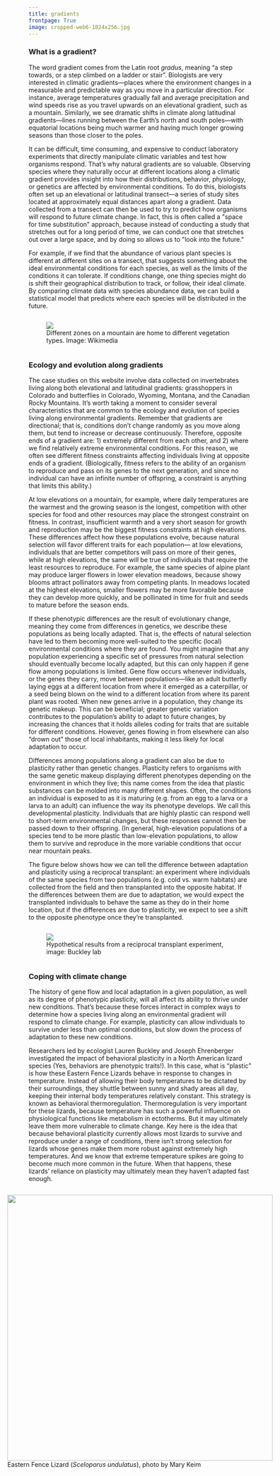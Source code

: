 ```yaml
---
title: gradients
frontpage: True
image: cropped-web6-1024x256.jpg
---
```


<h3 class="major">What is a gradient?</h3>

<p>The word gradient comes from the Latin root <em>gradus</em>, meaning “a step towards, or a step climbed on a ladder or stair”. Biologists are very interested in climatic gradients—places where the environment changes in a measurable and predictable way as you move in a particular direction. For instance, average temperatures gradually fall and average precipitation and wind speeds rise as you travel upwards on an elevational gradient, such as a mountain. Similarly, we see dramatic shifts in climate along latitudinal gradients—lines running between the Earth’s north and south poles—with equatorial locations being much warmer and having much longer growing seasons than those closer to the poles.</p>

<p>It can be difficult, time consuming, and expensive to conduct laboratory experiments that directly manipulate climatic variables and test how organisms respond. That’s why natural gradients are so valuable. Observing species where they naturally occur at different locations along a climatic gradient provides insight into how their distributions, behavior, physiology, or genetics are affected by environmental conditions. To do this, biologists often set up an elevational or latitudinal transect—a series of study sites located at approximately equal distances apart along a gradient. Data collected from a transect can then be used to try to predict how organisms will respond to future climate change. In fact, this is often called a "space for time substitution" approach, because instead of conducting a study that stretches out for a long period of time, we can conduct one that stretches out over a large space, and by doing so allows us to "look into the future."</p>

<p>For example, if we find that the abundance of various plant species is different at different sites on a transect, that suggests something about the ideal environmental conditions for each species, as well as the limits of the conditions it can tolerate. If conditions change, one thing species might do is shift their geographical distribution to track, or follow, their ideal climate. By comparing climate data with species abundance data, we can build a statistical model that predicts where each species will be distributed in the future.</p>

<p>
<div style="display: flex; justify-content: center;">
<figure>
  <img src="https://upload.wikimedia.org/wikipedia/commons/thumb/7/70/Altitudinal_zones_of_Alps_mountains-extended_diagram.svg/600px-Altitudinal_zones_of_Alps_mountains-extended_diagram.svg.png"/>
  <figcaption>
Different zones on a mountain are home to different vegetation types. Image: Wikimedia</figcaption>
</figure>
</div>
</p>

<h3 class="major">Ecology and evolution along gradients</h3>

<p>The case studies on this website involve data collected on invertebrates living along both elevational and latitudinal gradients: grasshoppers in Colorado and butterflies in Colorado, Wyoming, Montana, and the Canadian Rocky Mountains. It’s worth taking a moment to consider several characteristics that are common to the ecology and evolution of species living along environmental gradients. Remember that gradients are directional; that is, conditions don’t change randomly as you move along them, but tend to increase or decrease continuously. Therefore, opposite ends of a gradient are: 1) extremely different from each other, and 2) where we find relatively extreme environmental conditions. For this reason, we often see different fitness constraints affecting individuals living at opposite ends of a gradient. (Biologically, fitness refers to the ability of an organism to reproduce and pass on its genes to the next generation, and since no individual can have an infinite number of offspring, a constraint is anything that limits this ability.)</p>

<p>At low elevations on a mountain, for example, where daily temperatures are the warmest and the growing season is the longest, competition with other species for food and other resources may place the strongest constraint on fitness. In contrast, insufficient warmth and a very short season for growth and reproduction may be the biggest fitness constraints at high elevations. These differences affect how these populations evolve, because natural selection will favor different traits for each population— at low elevations, individuals that are better competitors will pass on more of their genes, while at high elevations, the same will be true of individuals that require the least resources to reproduce. For example, the same species of alpine plant may produce larger flowers in lower elevation meadows, because showy blooms attract pollinators away from competing plants. In meadows located at the highest elevations, smaller flowers may be more favorable because they can develop more quickly, and be pollinated in time for fruit and seeds to mature before the season ends.</p>

<p>If these phenotypic differences are the result of evolutionary change, meaning they come from differences in genetics, we describe these populations as being locally adapted. That is, the effects of natural selection have led to them becoming more well-suited to the specific (local) environmental conditions where they are found. You might imagine that any population experiencing a specific set of pressures from natural selection should eventually become locally adapted, but this can only happen if gene flow among populations is limited. Gene flow occurs whenever individuals, or the genes they carry, move between populations—like an adult butterfly laying eggs at a different location from where it emerged as a caterpillar, or a seed being blown on the wind to a different location from where its parent plant was rooted. When new genes arrive in a population, they change its genetic makeup. This can be beneficial; greater genetic variation contributes to the population’s ability to adapt to future changes, by increasing the chances that it holds alleles coding for traits that are suitable for different conditions. However, genes flowing in from elsewhere can also “drown out” those of local inhabitants, making it less likely for local adaptation to occur.</p>

<p>Differences among populations along a gradient can also be due to plasticity rather than genetic changes. Plasticity refers to organisms with the same genetic makeup displaying different phenotypes depending on the environment in which they live; this name comes from the idea that plastic substances can be molded into many different shapes. Often, the conditions an individual is exposed to as it is maturing (e.g. from an egg to a larva or a larva to an adult) can influence the way its phenotype develops. We call this developmental plasticity. Individuals that are highly plastic can respond well to short-term environmental changes, but these responses cannot then be passed down to their offspring. (In general, high-elevation populations of a species tend to be more plastic than low-elevation populations, to allow them to survive and reproduce in the more variable conditions that occur near mountain peaks.</p>

<p>The figure below shows how we can tell the difference between adaptation and plasticity using a reciprocal transplant: an experiment where individuals of the same species from two populations (e.g. cold vs. warm habitats) are collected from the field and then transplanted into the opposite habitat. If the differences between them are due to adaptation, we would expect the transplanted individuals to behave the same as they do in their home location, but if the differences are due to plasticity, we expect to see a shift to the opposite phenotype once they’re transplanted.</p>
<p>
<div style="display: flex; justify-content: center;">
<figure>
<img src="trench-ed.github.io/assets/images/Reciptransplant.jpeg"/>
<figcaption>
Hypothetical results from a reciprocal transplant experiment, image: Buckley lab </figcaption>
</figure>
</div>
</p>


<h3 class="major">Coping with climate change</h3>

<p>The history of gene flow and local adaptation in a given population, as well as its degree of phenotypic plasticity, will all affect its ability to thrive under new conditions. That’s because these forces interact in complex ways to determine how a species living along an environmental gradient will respond to climate change. For example, plasticity can allow individuals to survive under less than optimal conditions, but slow down the process of adaptation to these new conditions.</p>

<p>Researchers led by ecologist Lauren Buckley and Joseph Ehrenberger investigated the impact of behavioral plasticity in a North American lizard species (Yes, behaviors are phenotypic traits!). In this case, what is “plastic” is how these Eastern Fence Lizards behave in response to changes in temperature. Instead of allowing their body temperatures to be dictated by their surroundings, they shuttle between sunny and shady areas all day, keeping their internal body temperatures relatively constant. This strategy is known as behavioral thermoregulation. Thermoregulation is very important for these lizards, because temperature has such a powerful influence on physiological functions like metabolism in ectotherms. But it may ultimately leave them more vulnerable to climate change. Key here is the idea that because behavioral plasticity currently allows most lizards to survive and reproduce under a range of conditions, there isn’t strong selection for lizards whose genes make them more robust against extremely high temperatures. And we know that extreme temperature spikes are going to become much more common in the future. When that happens, these lizards’ reliance on plasticity may ultimately mean they haven’t adapted fast enough.</p>

<p>
<div style="display: flex; justify-content: center;">
<figure>
  <img src="https://live.staticflickr.com/4309/36228164446_22de4915e5_c.jpg" alt="" height="600" />
  <figcaption>
    Eastern Fence Lizard (<em>Sceloporus undulatus</em>), photo by Mary Keim</figcaption>
</figure>
</div>
</p>
